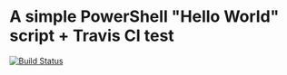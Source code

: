 # A simple PowerShell "Hello World" script + Travis CI test

[![Build Status](https://travis-ci.org/qwerty1979bg/ps-hello-world.svg?branch=master)](https://travis-ci.org/qwerty1979bg/ps-hello-world)

